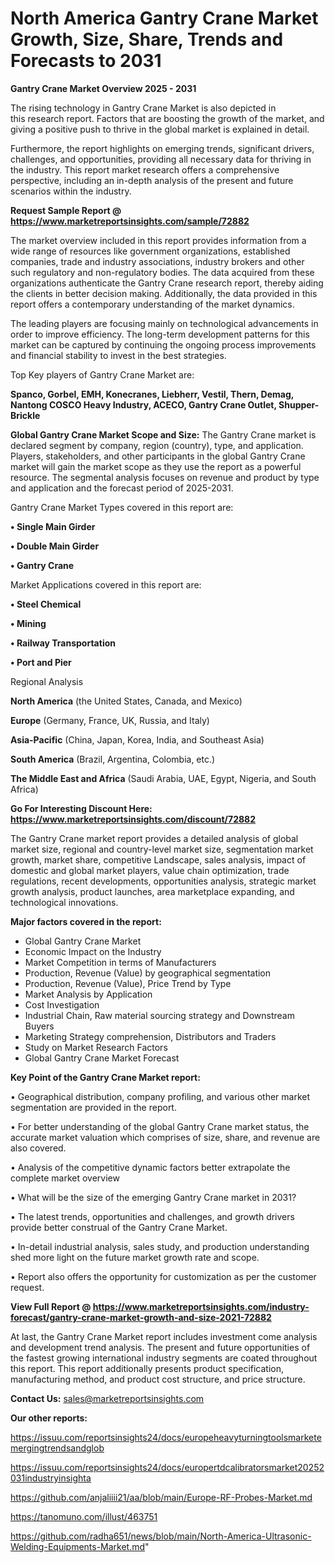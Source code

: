 # North America Gantry Crane Market Growth, Size, Share, Trends and Forecasts to 2031

<Strong> Gantry Crane Market Overview 2025 - 2031</strong>

The rising technology in Gantry Crane Market is also depicted in this research report. Factors that are boosting the growth of the market, and giving a positive push to thrive in the global market is explained in detail.

Furthermore, the report highlights on emerging trends, significant drivers, challenges, and opportunities, providing all necessary data for thriving in the industry. This report market research offers a comprehensive perspective, including an in-depth analysis of the present and future scenarios within the industry.

<strong>Request Sample Report @ <a href=https://www.marketreportsinsights.com/sample/72882>https://www.marketreportsinsights.com/sample/72882</a></strong>

The market overview included in this report provides information from a wide range of resources like government organizations, established companies, trade and industry associations, industry brokers and other such regulatory and non-regulatory bodies. The data acquired from these organizations authenticate the Gantry Crane research report, thereby aiding the clients in better decision making. Additionally, the data provided in this report offers a contemporary understanding of the market dynamics.

The leading players are focusing mainly on technological advancements in order to improve efficiency. The long-term development patterns for this market can be captured by continuing the ongoing process improvements and financial stability to invest in the best strategies.

Top Key players of Gantry Crane Market are:

<strong>Spanco, Gorbel, EMH, Konecranes, Liebherr, Vestil, Thern, Demag, Nantong COSCO Heavy Industry, ACECO, Gantry Crane Outlet, Shupper-Brickle</strong>

<strong><b>Global Gantry Crane Market Scope and Size:</b></strong>
The Gantry Crane market is declared segment by company, region (country), type, and application. Players, stakeholders, and other participants in the global Gantry Crane market will gain the market scope as they use the report as a powerful resource. The segmental analysis focuses on revenue and product by type and application and the forecast period of 2025-2031.

Gantry Crane Market Types covered in this report are:

<strong>• Single Main Girder

• Double Main Girder

• Gantry Crane</strong>

Market Applications covered in this report are:

<strong>• Steel Chemical

• Mining

• Railway Transportation

• Port and Pier</strong> 

Regional Analysis

<strong>North America</strong> (the United States, Canada, and Mexico)

<strong>Europe</strong> (Germany, France, UK, Russia, and Italy)

<strong>Asia-Pacific</strong> (China, Japan, Korea, India, and Southeast Asia)

<strong>South America</strong> (Brazil, Argentina, Colombia, etc.)

<strong>The Middle East and Africa</strong> (Saudi Arabia, UAE, Egypt, Nigeria, and South Africa)

<strong>Go For Interesting Discount Here: <a href=https://www.marketreportsinsights.com/discount/72882>https://www.marketreportsinsights.com/discount/72882</a></strong>

The Gantry Crane market report provides a detailed analysis of global market size, regional and country-level market size, segmentation market growth, market share, competitive Landscape, sales analysis, impact of domestic and global market players, value chain optimization, trade regulations, recent developments, opportunities analysis, strategic market growth analysis, product launches, area marketplace expanding, and technological innovations.

<strong><b>Major factors covered in the report:</b></strong>
<ul>
  <li>Global Gantry Crane Market </li>
  <li>Economic Impact on the Industry</li>
  <li>Market Competition in terms of Manufacturers</li>
  <li>Production, Revenue (Value) by geographical segmentation</li>
  <li>Production, Revenue (Value), Price Trend by Type</li>
  <li>Market Analysis by Application</li>
  <li>Cost Investigation</li>
  <li>Industrial Chain, Raw material sourcing strategy and Downstream Buyers</li>
  <li>Marketing Strategy comprehension, Distributors and Traders</li>
  <li>Study on Market Research Factors</li>
  <li>Global Gantry Crane Market Forecast</li>
</ul>

<strong><b>Key Point of the Gantry Crane Market report:</b></strong>

• Geographical distribution, company profiling, and various other market segmentation are provided in the report.

• For better understanding of the global Gantry Crane market status, the accurate market valuation which comprises of size, share, and revenue are also covered.

• Analysis of the competitive dynamic factors better extrapolate the complete market overview

• What will be the size of the emerging Gantry Crane market in 2031?

• The latest trends, opportunities and challenges, and growth drivers provide better construal of the Gantry Crane Market.

• In-detail industrial analysis, sales study, and production understanding shed more light on the future market growth rate and scope.

• Report also offers the opportunity for customization as per the customer request.

<strong><b>View Full Report @ <a href=https://www.marketreportsinsights.com/industry-forecast/gantry-crane-market-growth-and-size-2021-72882>https://www.marketreportsinsights.com/industry-forecast/gantry-crane-market-growth-and-size-2021-72882</a></b></strong>


At last, the Gantry Crane Market report includes investment come analysis and development trend analysis. The present and future opportunities of the fastest growing international industry segments are coated throughout this report. This report additionally presents product specification, manufacturing method, and product cost structure, and price structure.

<strong>Contact Us:</strong>
sales@marketreportsinsights.com

<strong>Our other reports:</strong>

<a href=https://issuu.com/reportsinsights24/docs/europeheavyturningtoolsmarketemergingtrendsandglob>https://issuu.com/reportsinsights24/docs/europeheavyturningtoolsmarketemergingtrendsandglob</a>

<a href=https://issuu.com/reportsinsights24/docs/europertdcalibratorsmarket20252031industryinsighta>https://issuu.com/reportsinsights24/docs/europertdcalibratorsmarket20252031industryinsighta</a>

<a href=https://github.com/anjaliiii21/aa/blob/main/Europe-RF-Probes-Market.md>https://github.com/anjaliiii21/aa/blob/main/Europe-RF-Probes-Market.md</a>

<a href=https://tanomuno.com/illust/463751>https://tanomuno.com/illust/463751</a>

<a href=https://github.com/radha651/news/blob/main/North-America-Ultrasonic-Welding-Equipments-Market.md>https://github.com/radha651/news/blob/main/North-America-Ultrasonic-Welding-Equipments-Market.md</a>"
